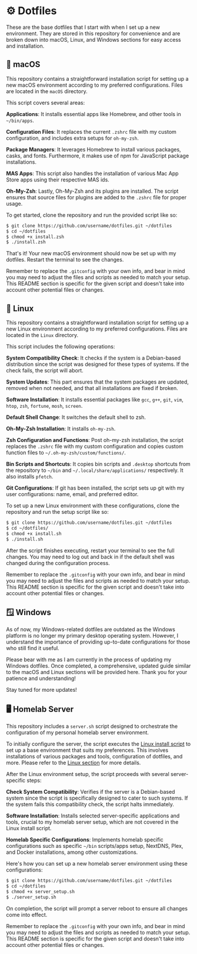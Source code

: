 # ⚙ Dotfiles

These are the base dotfiles that I start with when I set up a new environment. They are stored in this repository for convenience and are broken down into macOS, Linux, and Windows sections for easy access and installation.

## 🍎 macOS

This repository contains a straightforward installation script for setting up a new macOS environment according to my preferred configurations. Files are located in the `macOS` directory.

This script covers several areas:

**Applications**: It installs essential apps like Homebrew, and other tools in `~/bin/apps`.

**Configuration Files**: It replaces the current `.zshrc` file with my custom configuration, and includes extra setups for `oh-my-zsh`.

**Package Managers**: It leverages Homebrew to install various packages, casks, and fonts. Furthermore, it makes use of npm for JavaScript package installations.

**MAS Apps**: This script also handles the installation of various Mac App Store apps using their respective MAS ids.

**Oh-My-Zsh**: Lastly, Oh-My-Zsh and its plugins are installed. The script ensures that source files for plugins are added to the `.zshrc` file for proper usage.

To get started, clone the repository and run the provided script like so:

```bash
$ git clone https://github.com/username/dotfiles.git ~/dotfiles
$ cd ~/dotfiles
$ chmod +x install.zsh
$ ./install.zsh
```

That's it! Your new macOS environment should now be set up with my dotfiles. Restart the terminal to see the changes.

Remember to replace the `.gitconfig` with your own info, and bear in mind you may need to adjust the files and scripts as needed to match your setup. This README section is specific for the given script and doesn't take into account other potential files or changes.

## 🐧 Linux

This repository contains a straightforward installation script for setting up a new Linux environment according to my preferred configurations. Files are located in the `Linux` directory.

This script includes the following operations:

**System Compatibility Check**: It checks if the system is a Debian-based distribution since the script was designed for these types of systems. If the check fails, the script will abort.

**System Updates**: This part ensures that the system packages are updated, removed when not needed, and that all installations are fixed if broken.

**Software Installation**: It installs essential packages like `gcc`, `g++`, `git`, `vim`, `htop`, `zsh`, `fortune`, `mosh`, `screen`.

**Default Shell Change**: It switches the default shell to zsh.

**Oh-My-Zsh Installation**: It installs `oh-my-zsh`.

**Zsh Configuration and Functions**: Post oh-my-zsh installation, the script replaces the `.zshrc` file with my custom configuration and copies custom function files to `~/.oh-my-zsh/custom/functions/`.

**Bin Scripts and Shortcuts**: It copies bin scripts and `.desktop` shortcuts from the repository to `~/bin` and `~/.local/share/applications/` respectively. It also installs `pfetch`.

**Git Configurations**: If git has been installed, the script sets up git with my user configurations: name, email, and preferred editor.

To set up a new Linux environment with these configurations, clone the repository and run the setup script like so:

```bash
$ git clone https://github.com/username/dotfiles.git ~/dotfiles
$ cd ~/dotfiles/
$ chmod +x install.sh
$ ./install.sh
```

After the script finishes executing, restart your terminal to see the full changes. You may need to log out and back in if the default shell was changed during the configuration process.

Remember to replace the `.gitconfig` with your own info, and bear in mind you may need to adjust the files and scripts as needed to match your setup. This README section is specific for the given script and doesn't take into account other potential files or changes.

## 🪟 Windows

As of now, my Windows-related dotfiles are outdated as the Windows platform is no longer my primary desktop operating system. However, I understand the importance of providing up-to-date configurations for those who still find it useful.

Please bear with me as I am currently in the process of updating my Windows dotfiles. Once completed, a comprehensive, updated guide similar to the macOS and Linux sections will be provided here. Thank you for your patience and understanding!

Stay tuned for more updates!

## 🖥️ Homelab Server

This repository includes a `server.sh` script designed to orchestrate the configuration of my personal homelab server environment.

To initially configure the server, the script executes the [Linux install script](#-linux) to set up a base environment that suits my preferences. This involves installations of various packages and tools, configuration of dotfiles, and more. Please refer to the [Linux section](#-linux) for more details.

After the Linux environment setup, the script proceeds with several server-specific steps:

**Check System Compatibility**: Verifies if the server is a Debian-based system since the script is specifically designed to cater to such systems. If the system fails this compatibility check, the script halts immediately.

**Software Installation**: Installs selected server-specific applications and tools, crucial to my homelab server setup, which are not covered in the Linux install script.

**Homelab Specific Configurations**: Implements homelab specific configurations such as specific `~/bin` scripts/apps setup, NextDNS, Plex, and Docker installations, among other customizations.

Here's how you can set up a new homelab server environment using these configurations:

```bash
$ git clone https://github.com/username/dotfiles.git ~/dotfiles
$ cd ~/dotfiles
$ chmod +x server_setup.sh
$ ./server_setup.sh
```

On completion, the script will prompt a server reboot to ensure all changes come into effect.

Remember to replace the `.gitconfig` with your own info, and bear in mind you may need to adjust the files and scripts as needed to match your setup. This README section is specific for the given script and doesn't take into account other potential files or changes.
